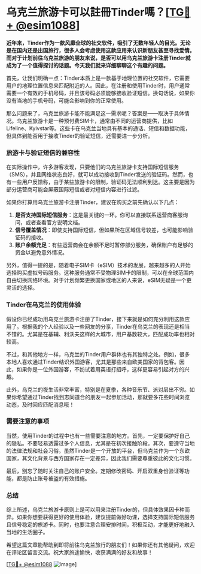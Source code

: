 # 乌克兰旅游卡可以註冊Tinder嗎？[[TG💪+ @esim1088](https://t.me/s/esim1088)]

**近年来，Tinder作为一款风靡全球的社交软件，吸引了无数年轻人的目光。无论是在国内还是出国旅行，很多人会考虑使用这款应用来认识新朋友甚至寻找爱情。而对于计划前往乌克兰旅游的朋友来说，是否可以用乌克兰旅游卡注册Tinder就成为了一个值得探讨的话题。今天我们就来详细聊聊这个有趣的问题。**

首先，让我们明确一点：Tinder本质上是一款基于地理位置的社交软件，它需要用户的地理位置信息来匹配附近的人。因此，在注册和使用Tinder时，用户通常需要一个有效的手机号码，并且该号码必须能够接收验证短信。换句话说，如果你没有当地的手机号码，可能会影响到你的正常使用。

那么问题来了，乌克兰旅游卡能不能满足这一需求呢？答案是——取决于具体情况。乌克兰旅游卡是一种预付费SIM卡，通常由不同的运营商提供，比如Lifeline、Kyivstar等。这些卡在乌克兰当地具有基本的通话、短信和数据功能，但具体到能否用于接收Tinder的验证短信，还需要进一步分析。

### 旅游卡与验证短信的兼容性

在实际操作中，许多游客发现，只要他们的乌克兰旅游卡支持国际短信服务（SMS），并且网络状态良好，就可以成功接收到Tinder发送的验证码。然而，也有一些用户反馈称，由于某些旅游卡的限制，验证码无法顺利到达。这主要是因为部分运营商可能会屏蔽国际短信或者对短信内容进行过滤。

如果你打算用乌克兰旅游卡注册Tinder，建议在购买之前先确认以下几点：

1. **是否支持国际短信服务**：这是最关键的一环。你可以直接联系运营商客服询问，或者查看官方说明文档。
2. **信号覆盖情况**：即使支持国际短信，但如果所在区域信号较差，也可能影响验证码的接收。
3. **账户余额充足**：有些运营商会在余额不足时暂停部分服务，确保账户有足够的资金以避免意外情况。

另外，值得一提的是，随着电子SIM卡（eSIM）技术的发展，越来越多的人开始选择购买虚拟号码服务。这种服务通常不受物理SIM卡的限制，可以在全球范围内自由切换网络环境。对于计划频繁更换国家或地区的人来说，eSIM无疑是一个更灵活的选择。

### Tinder在乌克兰的使用体验

假设你已经成功用乌克兰旅游卡注册了Tinder，接下来就是如何充分利用这款应用了。根据我的个人经验以及一些网友的分享，Tinder在乌克兰的表现还是相当不错的。尤其是在基辅、利沃夫这样的大城市，用户基数较大，匹配成功率也相对较高。

不过，和其他地方一样，乌克兰的Tinder用户群体也有其独特之处。例如，很多本地人喜欢通过Tinder结识外国游客，尤其是那些来自欧美国家的背包客。因此，如果你是一位外国游客，不妨试着用英语打招呼，这样更容易引起对方的兴趣。

此外，乌克兰的夜生活非常丰富，特别是在夏季，各种音乐节、派对层出不穷。如果你希望通过Tinder找到志同道合的朋友一起参加活动，那就要多花些时间浏览动态，及时回应匹配消息哦！

### 需要注意的事项

当然，使用Tinder的过程中也有一些需要注意的地方。首先，一定要保护好自己的隐私。不要轻易透露过多个人信息，尤其是在初次接触阶段。其次，要遵守当地的法律法规和社会习俗。虽然Tinder是一个开放的平台，但乌克兰作为一个东欧国家，其文化背景与西方国家存在一定差异，因此我们需要尊重彼此的文化习惯。

最后，别忘了随时关注自己的账户安全。定期修改密码、开启双重身份验证等功能，都是防止账号被盗的有效措施。

### 总结

综上所述，乌克兰旅游卡原则上是可以用来注册Tinder的，但具体效果因卡种而异。如果你想要获得更好的使用体验，建议提前做好功课，选择支持国际短信服务且信号稳定的旅游卡。同时，也要注意合理安排时间，积极互动，才能更好地融入当地的生活圈子。

希望这篇文章能帮助到即将前往乌克兰旅行的朋友们！如果你还有其他疑问，欢迎在评论区留言交流。祝大家旅途愉快，收获满满的好友和故事！

[[TG💪+ @esim1088](https://t.me/s/esim1088) ![Image](https://i.postimg.cc/4NQfJmqS/Snipaste-2025-05-13-00-14-12.png)]